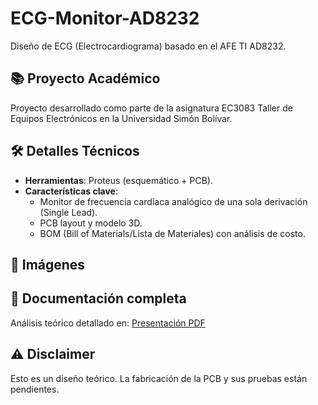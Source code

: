 # ECG-Monitor-AD8232
Diseño de ECG (Electrocardiograma) basado en el AFE TI AD8232.

## 📚 Proyecto Académico
Proyecto desarrollado como parte de la asignatura EC3083 Taller de Equipos Electrónicos en la Universidad Simón Bolívar.

## 🛠️ Detalles Técnicos
- **Herramientas**: Proteus (esquemático + PCB).
- **Características clave**:
    - Monitor de frecuencia cardíaca analógico de una sola derivación (Single Lead).
    - PCB layout y modelo 3D.
    - BOM (Bill of Materials/Lista de Materiales) con análisis de costo.

## 📸 Imágenes

## 📂 Documentación completa
Análisis teórico detallado en:
[Presentación PDF](/Documentos/Presentacion_ECG_Monitor_AFE_AD8232.pdf)

## ⚠️ Disclaimer
Esto es un diseño teórico. La fabricación de la PCB y sus pruebas están pendientes. 